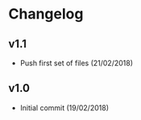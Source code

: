 # Changelog

v1.1
----
- Push first set of files (21/02/2018)

v1.0
----
- Initial commit (19/02/2018)